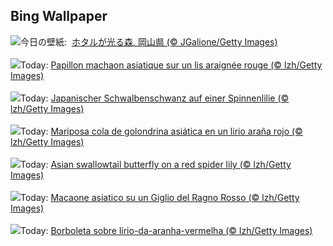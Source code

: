 ## Bing Wallpaper
![](https://www.bing.com/th?id=OHR.FireflySeason2025_JA-JP3057846302_UHD.jpg&w=1000)今日の壁紙: &nbsp;[ホタルが光る森, 岡山県 (© JGalione/Getty Images)](https://www.bing.com/th?id=OHR.FireflySeason2025_JA-JP3057846302_UHD.jpg)
<br><br/>
![](https://www.bing.com/th?id=OHR.AsianSwallowtail_FR-FR5577967148_UHD.jpg&w=1000)Today: [Papillon machaon asiatique sur un lis araignée rouge (© lzh/Getty Images)](https://www.bing.com/th?id=OHR.AsianSwallowtail_FR-FR5577967148_UHD.jpg)
<br><br/>
![](https://www.bing.com/th?id=OHR.AsianSwallowtail_DE-DE9625151337_UHD.jpg&w=1000)Today: [Japanischer Schwalbenschwanz auf einer Spinnenlilie (© lzh/Getty Images)](https://www.bing.com/th?id=OHR.AsianSwallowtail_DE-DE9625151337_UHD.jpg)
<br><br/>
![](https://www.bing.com/th?id=OHR.AsianSwallowtail_ES-ES0291489304_UHD.jpg&w=1000)Today: [Mariposa cola de golondrina asiática en un lirio araña rojo (© lzh/Getty Images)](https://www.bing.com/th?id=OHR.AsianSwallowtail_ES-ES0291489304_UHD.jpg)
<br><br/>
![](https://www.bing.com/th?id=OHR.AsianSwallowtail_EN-GB8497991107_UHD.jpg&w=1000)Today: [Asian swallowtail butterfly on a red spider lily (© lzh/Getty Images)](https://www.bing.com/th?id=OHR.AsianSwallowtail_EN-GB8497991107_UHD.jpg)
<br><br/>
![](https://www.bing.com/th?id=OHR.AsianSwallowtail_IT-IT6116114113_UHD.jpg&w=1000)Today: [Macaone asiatico su un Giglio del Ragno Rosso (© lzh/Getty Images)](https://www.bing.com/th?id=OHR.AsianSwallowtail_IT-IT6116114113_UHD.jpg)
<br><br/>
![](https://www.bing.com/th?id=OHR.AsianSwallowtail_PT-BR4054073154_UHD.jpg&w=1000)Today: [Borboleta sobre lírio-da-aranha-vermelha (© lzh/Getty Images)](https://www.bing.com/th?id=OHR.AsianSwallowtail_PT-BR4054073154_UHD.jpg)
<br><br/>
